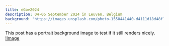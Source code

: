```yaml
---
title: eGov2024
description: 04-06 September 2024 in Leuven, Belgium
background: "https://images.unsplash.com/photo-1558441440-d4111d18d48f?ixid=eyJhcHBfaWQiOjEyMDd9&auto=format&fit=crop&w=1000&q=80"
---
```


This post has a portrait background image to test if it still renders nicely.
[!Image](/assets/theme/images/eGOV2024_resized)
